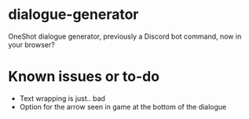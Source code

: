 # dialogue-generator
OneShot dialogue generator, previously a Discord bot command, now in your browser?

# Known issues or to-do
* Text wrapping is just.. bad
* Option for the arrow seen in game at the bottom of the dialogue
